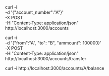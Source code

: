 curl -i \
  -d '{"account_number":"A"}' \
  -X POST \
  -H "Content-Type: application/json" \
  http://localhost:3000/accounts


curl -i \
  -d '{"from":"A", "to": "B", "ammount": 100000}' \
  -X POST \
  -H "Content-Type: application/json" \
  http://localhost:3000/accounts/transfer


curl -i http://localhost:3000/accounts/A/balance



